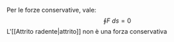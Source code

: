 Per le forze conservative, vale:
$$ \oint F\ ds = 0$$
L'[[Attrito radente|attrito]] non è una forza conservativa